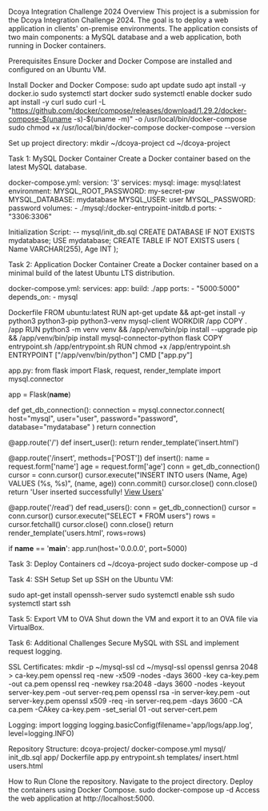 Dcoya Integration Challenge 2024
Overview
This project is a submission for the Dcoya Integration Challenge 2024. The goal is to deploy a web application in clients' on-premise environments. The application consists of two main components: a MySQL database and a web application, both running in Docker containers.

Prerequisites
Ensure Docker and Docker Compose are installed and configured on an Ubuntu VM.

Install Docker and Docker Compose:
sudo apt update
sudo apt install -y docker.io
sudo systemctl start docker
sudo systemctl enable docker
sudo apt install -y curl
sudo curl -L "https://github.com/docker/compose/releases/download/1.29.2/docker-compose-$(uname -s)-$(uname -m)" -o /usr/local/bin/docker-compose
sudo chmod +x /usr/local/bin/docker-compose
docker-compose --version

Set up project directory:
mkdir ~/dcoya-project
cd ~/dcoya-project


Task 1: MySQL Docker Container
Create a Docker container based on the latest MySQL database.

docker-compose.yml:
version: '3'
services:
  mysql:
    image: mysql:latest
    environment:
      MYSQL_ROOT_PASSWORD: my-secret-pw
      MYSQL_DATABASE: mydatabase
      MYSQL_USER: user
      MYSQL_PASSWORD: password
    volumes:
      - ./mysql:/docker-entrypoint-initdb.d
    ports:
      - "3306:3306"


Initialization Script:
-- mysql/init_db.sql
CREATE DATABASE IF NOT EXISTS mydatabase;
USE mydatabase;
CREATE TABLE IF NOT EXISTS users (
  Name VARCHAR(255),
  Age INT
);


Task 2: Application Docker Container
Create a Docker container based on a minimal build of the latest Ubuntu LTS distribution.

docker-compose.yml:
services:
  app:
    build: ./app
    ports:
      - "5000:5000"
    depends_on:
      - mysql


Dockerfile
FROM ubuntu:latest
RUN apt-get update && apt-get install -y python3 python3-pip python3-venv mysql-client
WORKDIR /app
COPY . /app
RUN python3 -m venv venv && /app/venv/bin/pip install --upgrade pip && /app/venv/bin/pip install mysql-connector-python flask
COPY entrypoint.sh /app/entrypoint.sh
RUN chmod +x /app/entrypoint.sh
ENTRYPOINT ["/app/venv/bin/python"]
CMD ["app.py"]


app.py:
from flask import Flask, request, render_template
import mysql.connector

app = Flask(__name__)

def get_db_connection():
    connection = mysql.connector.connect(
        host="mysql",
        user="user",
        password="password",
        database="mydatabase"
    )
    return connection

@app.route('/')
def insert_user():
    return render_template('insert.html')

@app.route('/insert', methods=['POST'])
def insert():
    name = request.form['name']
    age = request.form['age']
    conn = get_db_connection()
    cursor = conn.cursor()
    cursor.execute("INSERT INTO users (Name, Age) VALUES (%s, %s)", (name, age))
    conn.commit()
    cursor.close()
    conn.close()
    return 'User inserted successfully! <a href="/read">View Users</a>'

@app.route('/read')
def read_users():
    conn = get_db_connection()
    cursor = conn.cursor()
    cursor.execute("SELECT * FROM users")
    rows = cursor.fetchall()
    cursor.close()
    conn.close()
    return render_template('users.html', rows=rows)

if __name__ == '__main__':
    app.run(host='0.0.0.0', port=5000)


Task 3: Deploy Containers
cd ~/dcoya-project
sudo docker-compose up -d


Task 4: SSH Setup
Set up SSH on the Ubuntu VM:

sudo apt-get install openssh-server
sudo systemctl enable ssh
sudo systemctl start ssh


Task 5: Export VM to OVA
Shut down the VM and export it to an OVA file via VirtualBox.

Task 6: Additional Challenges
Secure MySQL with SSL and implement request logging.

SSL Certificates:
mkdir -p ~/mysql-ssl
cd ~/mysql-ssl
openssl genrsa 2048 > ca-key.pem
openssl req -new -x509 -nodes -days 3600 -key ca-key.pem -out ca.pem
openssl req -newkey rsa:2048 -days 3600 -nodes -keyout server-key.pem -out server-req.pem
openssl rsa -in server-key.pem -out server-key.pem
openssl x509 -req -in server-req.pem -days 3600 -CA ca.pem -CAkey ca-key.pem -set_serial 01 -out server-cert.pem


Logging:
import logging
logging.basicConfig(filename='app/logs/app.log', level=logging.INFO)


Repository Structure:
dcoya-project/
docker-compose.yml
mysql/
init_db.sql
app/
Dockerfile
app.py
entrypoint.sh
templates/
insert.html
users.html


How to Run
Clone the repository.
Navigate to the project directory.
Deploy the containers using Docker Compose.
sudo docker-compose up -d
Access the web application at http://localhost:5000.


